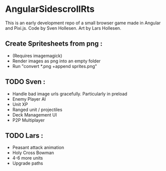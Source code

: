 # AngularSidescrollRts

This is an early development repo of a small browser game made in Angular and Pixi.js.
Code by Sven Hollesen. Art by Lars Hollesen.


## Create Spritesheets from png :
- (Requires imagemagick)
- Render images as png into an empty folder 
- Run "convert *.png +append sprites.png"

## TODO Sven :
- Handle bad image urls gracefully. Particularly in preload
- Enemy Player AI
- Unit XP
- Ranged unit / projectiles
- Deck Management UI
- P2P Multiplayer

## TODO Lars :
- Peasant attack animation
- Holy Cross Bowman
- 4-6 more units
- Upgrade paths

